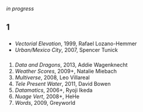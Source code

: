 _in progress_

## 1 

###
- _Vectorial Elevation_, 1999, Rafael Lozano-Hemmer
- _Urban/Mexico City_, 2007, Spencer Tunick
 
###
1. _Data and Dragons_, 2013, Addie Wagenknecht
2. _Weather Scores_, 2009+, Natalie Miebach 
3. _Multiverse_, 2008, Leo Villareal
4. _Tele Present Water_, 2011, David Bowen
5. _Datamatics_, 2006+, Ryoji Ikeda
6. _Nuage Vert_, 2008+, HeHe
7. _Words_, 2009, Greyworld
